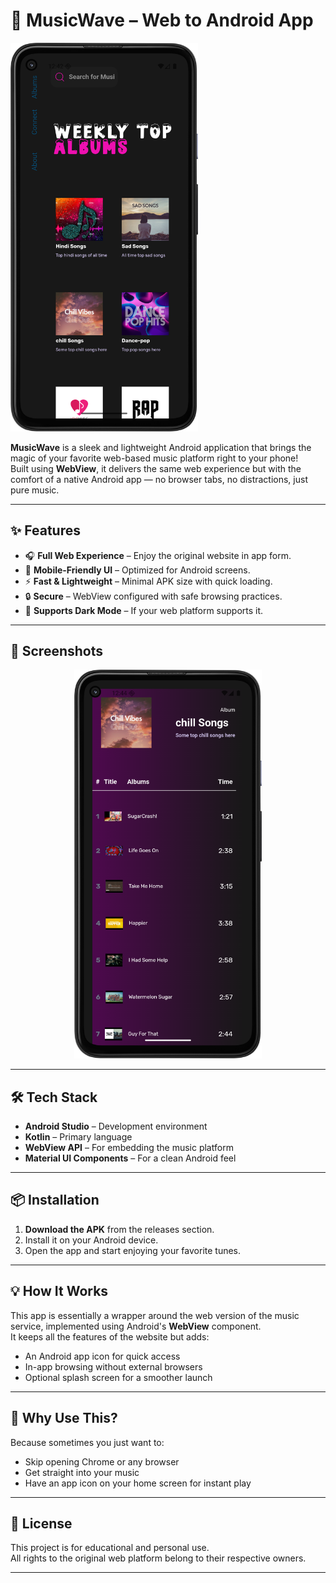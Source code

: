 # 🎵 MusicWave – Web to Android App

<img src="Images/pic1.png" alt="Music App Banner" width="300">

**MusicWave** is a sleek and lightweight Android application that brings the magic of your favorite web-based music platform right to your phone!  
Built using **WebView**, it delivers the same web experience but with the comfort of a native Android app — no browser tabs, no distractions, just pure music.

---

## ✨ Features

- 🎧 **Full Web Experience** – Enjoy the original website in app form.
- 📱 **Mobile-Friendly UI** – Optimized for Android screens.
- ⚡ **Fast & Lightweight** – Minimal APK size with quick loading.
- 🔒 **Secure** – WebView configured with safe browsing practices.
- 🌙 **Supports Dark Mode** – If your web platform supports it.

---

## 📸 Screenshots

<p align="center">
  <img src="Images/pic2.png" alt="Music App Screenshot 2" width="300">
</p>

---

## 🛠️ Tech Stack

- **Android Studio** – Development environment
- **Kotlin** – Primary language
- **WebView API** – For embedding the music platform
- **Material UI Components** – For a clean Android feel

---

## 📦 Installation

1. **Download the APK** from the releases section.
2. Install it on your Android device.
3. Open the app and start enjoying your favorite tunes.

---

## 💡 How It Works

This app is essentially a wrapper around the web version of the music service, implemented using Android's **WebView** component.  
It keeps all the features of the website but adds:

- An Android app icon for quick access
- In-app browsing without external browsers
- Optional splash screen for a smoother launch

---

## 🚀 Why Use This?

Because sometimes you just want to:
- Skip opening Chrome or any browser
- Get straight into your music
- Have an app icon on your home screen for instant play

---

## 📄 License

This project is for educational and personal use.  
All rights to the original web platform belong to their respective owners.

---
